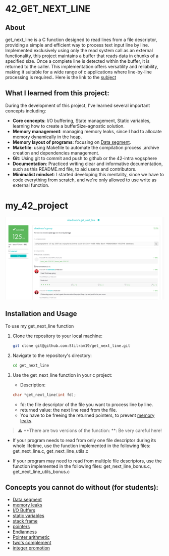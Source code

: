 # 42_GET_NEXT_LINE

## About

get_next_line is a C function designed to read lines from a file descriptor, providing a simple and efficient way to process text input line by line. 
Implemented exclusively using only the read system call as an external functionality, this project maintains a buffer that reads data in chunks of a specified size. 
Once a complete line is detected within the buffer, it is returned to the caller. This implementation offers versatility and reliability, 
making it suitable for a wide range of c applications where line-by-line processing is required.. Here is the link to the [subject](https://cdn.intra.42.fr/pdf/pdf/126102/en.subject.pdf)

## What I learned from this project:

During the development of this project, I've learned several important concepts including:

- **Core concepts**: I/O buffering, State management, Static variables, learning how to create a bufferSize-agnostic solution.
- **Memory management**: managing memory leaks, since I had to allocate memory dynamically in the heap.
- **Memory layout of programs**: focusing on [Data segment](https://en.wikipedia.org/wiki/Data_segment).
- **Makefile**: using Makefile to automate the compilation process ,archive creation and dependencies management.
- **Git**: Using git to commit and push to github or the 42-intra vogsphere
- **Documentation**: Practiced writing clear and informative documentation, such as this README.md file, to aid users and contributors.
- **Minimalist mindset**: I started developing this mentality, since we have to code everything from scratch,
and we're only allowed to use write as external function.

# my_42_project

![](/images/my_project.png)

## Installation and Usage

To use my get_next_line function

1. Clone the repository to your local machine:

   ```bash
   git clone git@github.com:Stilram19/get_next_line.git
   ```

2. Navigate to the repository's directory:

    ```bash
    cd get_next_line
    ```

3. Use the get_next_line function in your c project:

   - Description:

   ```c
   char *get_next_line(int fd);
   ```
   - fd: the file descriptor of the file you want to process line by line.
   - returned value: the next line read from the file.
   - You have to be freeing the returned pointers, to prevent [memory leaks](https://en.wikipedia.org/wiki/Memory_leak).

> :warning: **There are two versions of the function: **: Be very careful here!

   - If your program needs to read from only one file descriptor during its whole lifetime, use the function implemented in the following files:
      get_next_line.c, get_next_line_utils.c

   - If your program may need to read from multiple file descriptors, use the function implemented in the following files:
      get_next_line_bonus.c, get_next_line_utils_bonus.c

## Concepts you cannot do without (for students):

- [Data segment](https://en.wikipedia.org/wiki/Data_segment)
- [memory leaks](https://en.wikipedia.org/wiki/Memory_leak)
- [I/O Buffers](https://stackoverflow.com/questions/27993971/understanding-buffering-in-c)
- [static variables](https://www.geeksforgeeks.org/static-variables-in-c/)
- [stack frame](https://en.wikipedia.org/wiki/Call_stack)
- [pointers](https://en.wikipedia.org/wiki/Pointer_(computer_programming))  
- [Endianness](https://en.wikipedia.org/wiki/Endianness)  
- [Pointer arithmetic](https://www.geeksforgeeks.org/pointer-arithmetics-in-c-with-examples/)  
- [two's complement](https://en.wikipedia.org/wiki/Two%27s_complement)    
- [integer promotion](https://www.geeksforgeeks.org/integer-promotions-in-c/)
